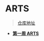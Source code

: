 # ARTS
> [仓库地址](https://github.com/zyycode/ARTS)

- [**第一周 ARTS**](https://zyycode.github.io/ARTS/ARTS_1)